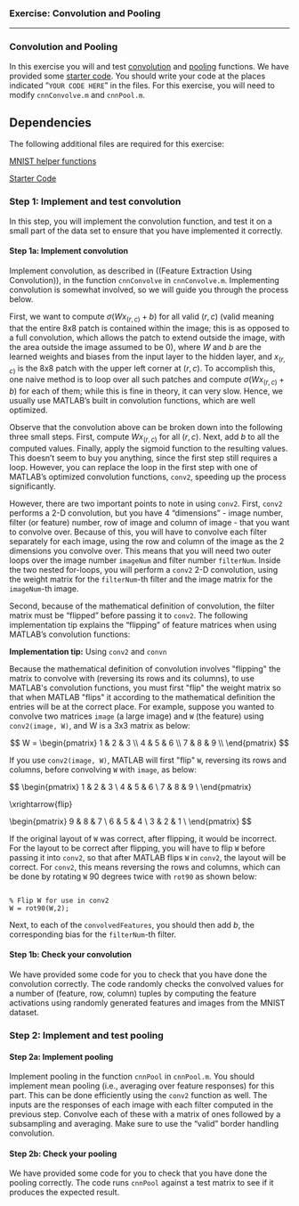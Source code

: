 

### Exercise: Convolution and Pooling

---

### Convolution and Pooling

In this exercise you will and test [convolution](/wayback-mooc/stanford-ufldl/tutorial/supervised/FeatureExtractionUsingConvolution) and [pooling](/wayback-mooc/stanford-ufldl/tutorial/supervised/Pooling) functions. We have provided some [starter code](https://github.com/amaas/stanford_dl_ex/tree/master/cnn). You should write your code at the places indicated ”`YOUR CODE HERE`” in the files. For this exercise, you will need to modify `cnnConvolve.m` and `cnnPool.m`.

Dependencies
------------

The following additional files are required for this exercise:

[MNIST helper functions](https://github.com/amaas/stanford_dl_ex/tree/master/common)

[Starter Code](https://github.com/amaas/stanford_dl_ex/tree/master/cnn)

### Step 1: Implement and test convolution

In this step, you will implement the convolution function, and test it on a small part of the data set to ensure that you have implemented it correctly.

#### Step 1a: Implement convolution

Implement convolution, as described in ((Feature Extraction Using Convolution)), in the function `cnnConvolve` in `cnnConvolve.m`. Implementing convolution is somewhat involved, so we will guide you through the process below.

First, we want to compute $\sigma(Wx_{(r,c)} + b)$ for all valid $(r,c)$ (valid meaning that the entire 8x8 patch is contained within the image; this is as opposed to a full convolution, which allows the patch to extend outside the image, with the area outside the image assumed to be 0), where $W$ and $b$ are the learned weights and biases from the input layer to the hidden layer, and $x_{(r,c)}$ is the 8x8 patch with the upper left corner at $(r,c)$. To accomplish this, one naive method is to loop over all such patches and compute $\sigma(Wx_{(r,c)} + b)$ for each of them; while this is fine in theory, it can very slow. Hence, we usually use MATLAB’s built in convolution functions, which are well optimized.

Observe that the convolution above can be broken down into the following three small steps. First, compute $Wx_{(r,c)}$ for all $(r,c)$. Next, add $b$ to all the computed values. Finally, apply the sigmoid function to the resulting values. This doesn’t seem to buy you anything, since the first step still requires a loop. However, you can replace the loop in the first step with one of MATLAB’s optimized convolution functions, `conv2`, speeding up the process significantly.

However, there are two important points to note in using `conv2`. First, `conv2` performs a 2-D convolution, but you have 4 “dimensions” - image number, filter (or feature) number, row of image and column of image - that you want to convolve over. Because of this, you will have to convolve each filter separately for each image, using the row and column of the image as the 2 dimensions you convolve over. This means that you will need two outer loops over the image number `imageNum` and filter number `filterNum`. Inside the two nested for-loops, you will perform a `conv2` 2-D convolution, using the weight matrix for the `filterNum`-th filter and the image matrix for the `imageNum`-th image.

Second, because of the mathematical definition of convolution, the filter matrix must be “flipped” before passing it to `conv2`. The following implementation tip explains the “flipping” of feature matrices when using MATLAB’s convolution functions:

**Implementation tip:** Using `conv2` and `convn`

Because the mathematical definition of convolution involves "flipping" the matrix to convolve with (reversing its rows and its columns), to use MATLAB's convolution functions, you must first "flip" the weight matrix so that when MATLAB "flips" it according to the mathematical definition the entries will be at the correct place. For example, suppose you wanted to convolve two matrices `image` (a large image) and `W` (the feature) using `conv2(image, W)`, and W is a 3x3 matrix as below:

$$
W =
\begin{pmatrix}
1 & 2 & 3 \\
4 & 5 & 6 \\
7 & 8 & 9 \\
\end{pmatrix}
$$

If you use `conv2(image, W)`, MATLAB will first "flip" `W`, reversing its rows and columns, before convolving `W` with `image`, as below:

$$
\begin{pmatrix}
1 & 2 & 3 \\
4 & 5 & 6 \\
7 & 8 & 9 \\
\end{pmatrix}

\xrightarrow{flip}

\begin{pmatrix}
9 & 8 & 7 \\
6 & 5 & 4 \\
3 & 2 & 1 \\
\end{pmatrix}
$$

If the original layout of `W` was correct, after flipping, it would be incorrect. For the layout to be correct after flipping, you will have to flip `W` before passing it into `conv2`, so that after MATLAB flips `W` in `conv2`, the layout will be correct. For `conv2`, this means reversing the rows and columns, which can be done by rotating `W` 90 degrees twice with `rot90` as shown below:

```

% Flip W for use in conv2
W = rot90(W,2);

```

Next, to each of the `convolvedFeatures`, you should then add $b$, the corresponding bias for the `filterNum`-th filter.

#### Step 1b: Check your convolution

We have provided some code for you to check that you have done the convolution correctly. The code randomly checks the convolved values for a number of (feature, row, column) tuples by computing the feature activations using randomly generated features and images from the MNIST dataset.

### Step 2: Implement and test pooling

#### Step 2a: Implement pooling

Implement pooling in the function `cnnPool` in `cnnPool.m`. You should implement mean pooling (i.e., averaging over feature responses) for this part. This can be done efficiently using the `conv2` function as well. The inputs are the responses of each image with each filter computed in the previous step. Convolve each of these with a matrix of ones followed by a subsampling and averaging. Make sure to use the “valid” border handling convolution.

#### Step 2b: Check your pooling

We have provided some code for you to check that you have done the pooling correctly. The code runs `cnnPool` against a test matrix to see if it produces the expected result.
